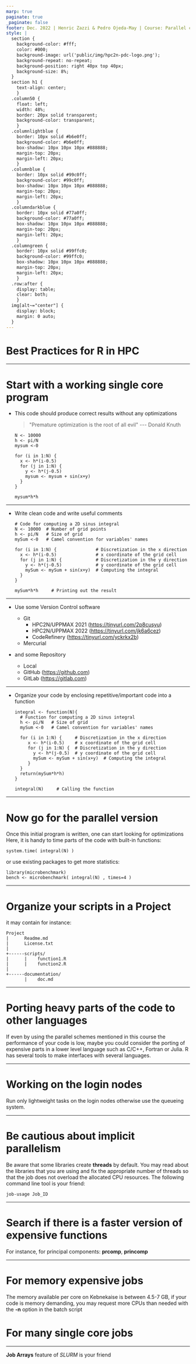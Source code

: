 ```yaml
---
marp: true
paginate: true
_paginate: false
footer: Dec. 2022 | Henric Zazzi & Pedro Ojeda-May | Course: Parallel computing in R
style: |
  section {
    background-color: #fff;
    color: #000;
    background-image: url('public/img/hpc2n-pdc-logo.png');
    background-repeat: no-repeat;
    background-position: right 40px top 40px;
    background-size: 8%;
  }
  section h1 {
    text-align: center;
    }
  .column50 {
    float: left;
    width: 48%;
    border: 20px solid transparent;
    background-color: transparent;
    }
  .columnlightblue {
    border: 10px solid #b6e0ff;
    background-color: #b6e0ff;
    box-shadow: 10px 10px 10px #888888;
    margin-top: 20px;
    margin-left: 20px;
    }
  .columnblue {
    border: 10px solid #99c0ff;
    background-color: #99c0ff;
    box-shadow: 10px 10px 10px #888888;
    margin-top: 20px;
    margin-left: 20px;
    }
  .columndarkblue {
    border: 10px solid #77a0ff;
    background-color: #77a0ff;
    box-shadow: 10px 10px 10px #888888;
    margin-top: 20px;
    margin-left: 20px;
    }
  .columngreen {
    border: 10px solid #99ffc0;
    background-color: #99ffc0;
    box-shadow: 10px 10px 10px #888888;
    margin-top: 20px;
    margin-left: 20px;
    }
  .row:after {
    display: table;
    clear: both;
    }
  img[alt~="center"] {
    display: block;
    margin: 0 auto;
  }
---
```


# Best Practices for R in HPC

---

# Start with a working single core program

* This code should produce correct results without any optimizations
  > "Premature optimization is the root of all evil"  --- Donald Knuth

  ```
  N <- 10000
  h <- pi/N
  mysum <-0

  for (i in 1:N) {
    x <- h*(i-0.5)
    for (j in 1:N) {
      y <- h*(j-0.5)
      mysum <- mysum + sin(x+y)
    }
  }

  mysum*h*h
  ```

---

* Write clean code and write useful comments

  ```
  # Code for computing a 2D sinus integral
  N <- 10000  # Number of grid points
  h <- pi/N   # Size of grid
  mySum <-0   # Camel convention for variables' names

  for (i in 1:N) {               # Discretization in the x direction
    x <- h*(i-0.5)               # x coordinate of the grid cell
    for (j in 1:N) {             # Discretization in the y direction
      y <- h*(j-0.5)             # y coordinate of the grid cell
      mySum <- mySum + sin(x+y)  # Computing the integral
    }
  }

  mySum*h*h     # Printing out the result
  ```

---

* Use some Version Control software
   * Git
      * HPC2N/UPPMAX 2021 (https://tinyurl.com/2p8cusyu)
      * HPC2N/UPPMAX 2022 (https://tinyurl.com/jk6a6cez)
      * CodeRefinery (https://tinyurl.com/yckrkx2b)
   * Mercurial

* and some Repository
   * Local 
   * GitHub (https://github.com)
   * GitLab (https://gitlab.com)
---

* Organize your code by enclosing repetitive/important code into a function

  ```
  integral <- function(N){ 
    # Function for computing a 2D sinus integral
    h <- pi/N   # Size of grid
    mySum <-0   # Camel convention for variables' names
  
    for (i in 1:N) {     # Discretization in the x direction
       x <- h*(i-0.5)    # x coordinate of the grid cell
       for (j in 1:N) {  # Discretization in the y direction
         y <- h*(j-0.5)  # y coordinate of the grid cell
         mySum <- mySum + sin(x+y)  # Computing the integral
       }
    }
    return(mySum*h*h)
  }

  integral(N)     # Calling the function
  ```

---

# Now go for the parallel version

Once this initial program is written, one can start looking for optimizations
Here, it is handy to time parts of the code with built-in functions:

  ```
  system.time( integral(N) )
  ```

  or use existing packages to get more statistics:

  ```
  library(microbenchmark)
  bench <- microbenchmark( integral(N) , times=4 )
  ```

---

# Organize your scripts in a Project 

it may contain for instance:

  ```
  Project 
  |      Readme.md
  |      License.txt
  |      
  +------scripts/
  |      |    function1.R
  |      |    function2.R
  |
  +------documentation/
         |    doc.md
  ```

---

# Porting heavy parts of the code to other languages

If even by using the parallel schemes mentioned in this course
the performance of your code is low, maybe you could consider
the porting of expensive parts in a lower level language such as
C/C++, Fortran or Julia. R has several tools to make interfaces
with several languages.

---

# Working on the login nodes

Run only lightweight tasks on the login nodes otherwise use the
queueing system.

---

# Be cautious about implicit parallelism

Be aware that some libraries create **threads** by default. You
may read about the libraries that you are using and fix the appropriate
number of threads so that the job does not overload the allocated
CPU resources. The following command line tool is your friend:

  ```
  job-usage Job_ID
  ```

---

# Search if there is a faster version of expensive functions

For instance, for principal components: **prcomp**, **princomp**

---

# For memory expensive jobs

The memory available per core on Kebnekaise is between 4.5-7 GB, if
your code is memory demanding, you may request more CPUs than needed
with the **-n** option in the batch script

# For many single core jobs 

---

**Job Arrays** feature of *SLURM* is your friend